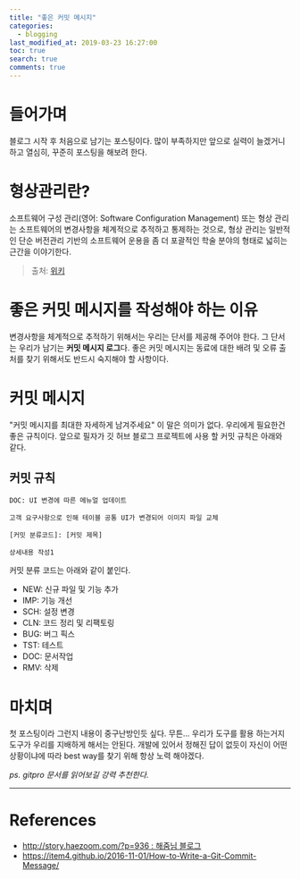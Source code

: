 ```yaml
---
title: "좋은 커밋 메시지"
categories: 
  - blogging
last_modified_at: 2019-03-23 16:27:00
toc: true
search: true
comments: true
---
```


# 들어가며
블로그 시작 후 처음으로 남기는 포스팅이다. 많이 부족하지만 앞으로 실력이 늘겠거니 하고 열심히, 꾸준히 포스팅을 해보려 한다.

# 형상관리란?
소프트웨어 구성 관리(영어: Software Configuration Management) 또는 형상 관리는 소프트웨어의 변경사항을 체계적으로 추적하고 통제하는 것으로, 형상 관리는 일반적인 단순 버전관리 기반의 소프트웨어 운용을 좀 더 포괄적인 학술 분야의 형태로 넓히는 근간을 이야기한다.

> 출처: [위키](https://ko.wikipedia.org/wiki/%EA%B5%AC%EC%84%B1_%EA%B4%80%EB%A6%AC)

# 좋은 커밋 메시지를 작성해야 하는 이유
변경사항을 체계적으로 추적하기 위해서는 우리는 단서를 제공해 주어야 한다. 그 단서는 우리가 남기는 **커밋 메시지 로그**다. 좋은 커밋 메시지는 동료에 대한 배려 및 오류 출처를 찾기 위해서도 반드시 숙지해야 할 사항이다.

# 커밋 메시지
"커밋 메시지를 최대한 자세하게 남겨주세요" 이 말은 의미가 없다. 우리에게 필요한건 좋은 규칙이다.
앞으로 필자가 깃 허브 블로그 프로젝트에 사용 할 커밋 규칙은 아래와 같다.

## 커밋 규칙
~~~
DOC: UI 변경에 따른 메뉴얼 업데이트

고객 요구사항으로 인해 테이블 공통 UI가 변경되어 이미지 파일 교체
~~~
~~~
[커밋 분류코드]: [커밋 제목]

상세내용 작성1
~~~

커밋 분류 코드는 아래와 같이 붙인다.
* NEW: 신규 파일 및 기능 추가
* IMP: 기능 개선
* SCH: 설정 변경
* CLN: 코드 정리 및 리팩토링
* BUG: 버그 픽스
* TST: 테스트
* DOC: 문서작업
* RMV: 삭제

# 마치며
첫 포스팅이라 그런지 내용이 중구난방인듯 싶다. 무튼... 우리가 도구를 활용 하는거지 도구가 우리를 지배하게 해서는 안된다. 개발에 있어서 정해진 답이 없듯이 자신이 어떤 상황이냐에 따라 best way를 찾기 위해 항상 노력 해야겠다.

*ps. gitpro 문서를 읽어보길 강력 추천한다.*

---
# References
* [http://story.haezoom.com/?p=936 : 해줌님 블로그](http://story.haezoom.com/?p=936)
* https://item4.github.io/2016-11-01/How-to-Write-a-Git-Commit-Message/